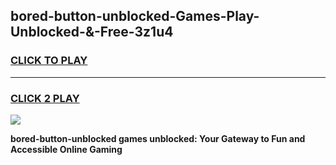 
## bored-button-unblocked-Games-Play-Unblocked-&-Free-3z1u4
<h3>
<a href="https://premium76.site?title=bored-button-unblocked&ref=24A">CLICK TO PLAY</a></h3>
<hr>

<h3>
<a href="https://premium76.site?title=bored-button-unblocked&ref=24A">CLICK 2 PLAY</a>
  
</h3>

<a href="https://premium76.site?title=bored-button-unblocked&ref=24A"><img src="https://clearcache.store/games.png"></a>


**bored-button-unblocked games unblocked: Your Gateway to Fun and Accessible Online Gaming**
